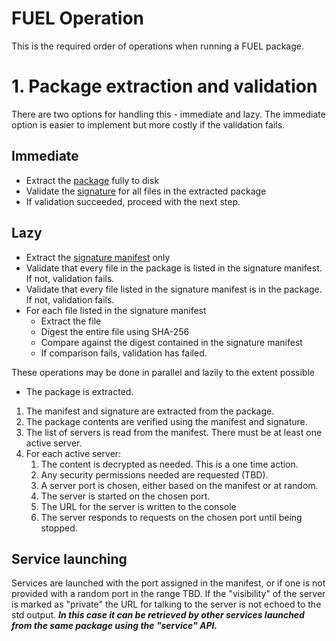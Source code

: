 # FUEL Operation

This is the required order of operations when running a FUEL package.

# 1. Package extraction and validation
There are two options for handling this - immediate and lazy. The immediate option is easier to implement but more costly if the validation fails.

## Immediate

- Extract the [package](fuel-package-layout.md) fully to disk
- Validate the [signature](fuel-package-signature.md) for all files in the extracted package
- If validation succeeded, proceed with the next step.

## Lazy

- Extract the [signature manifest](fuel-package-signature.md) only
- Validate that every file in the package is listed in the signature manifest. If not, validation fails.
- Validate that every file listed in the signature manifest is in the package. If not, validation fails.
- For each file listed in the signature manifest
  - Extract the file
  - Digest the entire file using SHA-256
  - Compare against the digest contained in the signature manifest
  - If comparison fails, validation has failed.

These operations may be done in parallel and lazily to the extent possible
  - The package is extracted.

1. The manifest and signature are extracted from the package.
2. The package contents are verified using the manifest and signature.
3. The list of servers is read from the manifest. There must be at least one active server.
4. For each active server:
   1. The content is decrypted as needed. This is a one time action.
   2. Any security permissions needed are requested (TBD).
   3. A server port is chosen, either based on the manifest or at random.
   4. The server is started on the chosen port.
   5. The URL for the server is written to the console
   6. The server responds to requests on the chosen port until being stopped.


## Service launching

Services are launched with the port assigned in the manifest, or if one is not provided with a random port in the range TBD. If the "visibility" of the server is marked as "private" the URL for talking to the server is not echoed to the std output. 
***In this case it can be retrieved by other services launched from the same package using the "service" API.***
